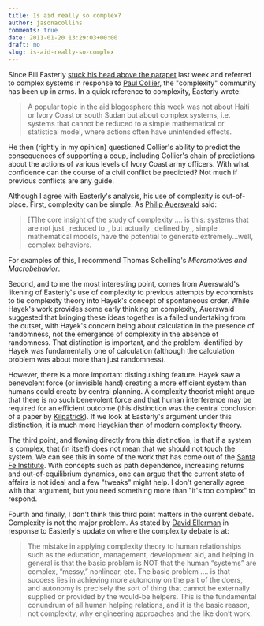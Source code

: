 ```yaml
---
title: Is aid really so complex?
author: jasonacollins
comments: true
date: 2011-01-20 13:29:03+00:00
draft: no
slug: is-aid-really-so-complex
---
```


Since Bill Easterly [stuck his head above the parapet](http://www.guardian.co.uk/global-development/poverty-matters/2011/jan/14/ivory-coast-william-bill-easterly) last week and referred to complex systems in response to [Paul Collier](http://www.guardian.co.uk/global-development/poverty-matters/2011/jan/11/ivory-coast-elections-laurent-gbagbo-ousting), the "complexity" community has been up in arms. In a quick reference to complexity, Easterly wrote:


<blockquote>A popular topic in the aid blogosphere this week was not about Haiti or Ivory Coast or south Sudan but about complex systems, i.e. systems that cannot be reduced to a simple mathematical or statistical model, where actions often have unintended effects.</blockquote>


He then (rightly in my opinion) questioned Collier's ability to predict the consequences of supporting a coup, including Collier's chain of predictions about the actions of various levels of Ivory Coast army officers. With what confidence can the course of a civil conflict be predicted? Not much if previous conflicts are any guide.

Although I agree with Easterly's analysis, his use of complexity is out-of-place. First, complexity can be simple. As [Philip Auerswald](http://thecomingprosperity.blogspot.com/2011/01/complexity-not-as-simple-as-bill.html) said:


<blockquote>[T]he core insight of the study of complexity .... is this: systems that are not just _reduced to_, but actually _defined by_, simple mathematical models, have the potential to generate extremely...well, complex behaviors.</blockquote>


For examples of this, I recommend Thomas Schelling's *Micromotives and Macrobehavior*.

Second, and to me the most interesting point, comes from Auerswald's likening of Easterly's use of complexity to previous attempts by economists to tie complexity theory into Hayek's concept of spontaneous order. While Hayek's work provides some early thinking on complexity, Auerswald suggested that bringing these ideas together is a failed undertaking from the outset, with Hayek's concern being about calculation in the presence of randomness, not the emergence of complexity in the absence of randomness. That distinction is important, and the problem identified by Hayek was fundamentally one of calculation (although the calculation problem was about more than just randomness).

However, there is a more important distinguishing feature. Hayek saw a benevolent force (or invisible hand) creating a more efficient system than humans could create by central planning. A complexity theorist might argue that there is no such benevolent force and that human interference may be required for an efficient outcome (this distinction was the central conclusion of a paper by [Kilpatrick](http://onlinelibrary.wiley.com/doi/10.1002/cplx.1035/abstract)). If we look at Easterly's argument under this distinction, it is much more Hayekian than of modern complexity theory.

The third point, and flowing directly from this distinction, is that if a system is complex, that (in itself) does not mean that we should not touch the system. We can see this in some of the work that has come out of the [Santa Fe Institute](http://www.santafe.edu/). With concepts such as path dependence, increasing returns and out-of-equilibrium dynamics, one can argue that the current state of affairs is not ideal and a few "tweaks" might help. I don't generally agree with that argument, but you need something more than "it's too complex" to respond.

Fourth and finally, I don't think this third point matters in the current debate. Complexity is not the major problem. As stated by [David Ellerman](http://aidwatchers.com/2011/01/complexity-spontaneous-order-blah-blah-blah-and-wow/#comment-23710) in response to Easterly's update on where the complexity debate is at:


<blockquote>The mistake in applying complexity theory to human relationships such as the education, management, development aid, and helping in general is that the basic problem is NOT that the human “systems” are complex, “messy,” nonlinear, etc. The basic problem .... is that success lies in achieving more autonomy on the part of the doers, and autonomy is precisely the sort of thing that cannot be externally supplied or provided by the would-be helpers. This is the fundamental conundrum of all human helping relations, and it is the basic reason, not complexity, why engineering approaches and the like don’t work.</blockquote>
